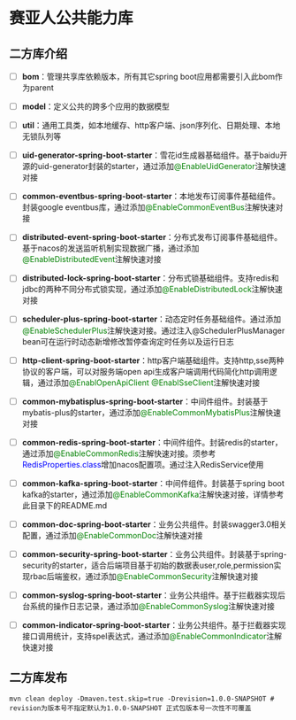 # 赛亚人公共能力库

## 二方库介绍


- [ ] __bom__：管理共享库依赖版本，所有其它spring boot应用都需要引入此bom作为parent
- [ ] __model__：定义公共的跨多个应用的数据模型
- [ ] __util__：通用工具类，如本地缓存、http客户端、json序列化、日期处理、本地无锁队列等

- [ ] __uid-generator-spring-boot-starter__：雪花id生成器基础组件。基于baidu开源的uid-generator封装的starter，通过添加<font color=#008000>@EnableUidGenerator</font>注解快速对接
- [ ] __common-eventbus-spring-boot-starter__：本地发布订阅事件基础组件。封装google eventbus库，通过添加<font color=#008000>@EnableCommonEventBus</font>注解快速对接
- [ ] __distributed-event-spring-boot-starter__：分布式发布订阅事件基础组件。基于nacos的发送监听机制实现数据广播，通过添加<font color=#008000>@EnableDistributedEvent</font>注解快速对接
- [ ] __distributed-lock-spring-boot-starter__：分布式锁基础组件。支持redis和jdbc的两种不同分布式锁实现，通过添加<font color=#008000>@EnableDistributedLock</font>注解快速对接
- [ ] __scheduler-plus-spring-boot-starter__：动态定时任务基础组件。通过添加<font color=#008000>@EnableSchedulerPlus</font>注解快速对接。通过注入@SchedulerPlusManager bean可在运行时动态新增修改暂停查询定时任务以及运行日志
- [ ] __http-client-spring-boot-starter__：http客户端基础组件。支持http,sse两种协议的客户端，可以对服务端open api生成客户端调用代码简化http调用逻辑，通过添加<font color=#008000>@EnablOpenApiClient</font> <font color=#008000>@EnablSseClient</font>注解快速对接

- [ ] __common-mybatisplus-spring-boot-starter__：中间件组件。封装基于mybatis-plus的starter，通过添加<font color=#008000>@EnableCommonMybatisPlus</font>注解快速对接
- [ ] __common-redis-spring-boot-starter__：中间件组件。封装redis的starter，通过添加<font color=#008000>@EnableCommonRedis</font>注解快速对接。须参考<font
  color=Blue>RedisProperties.class</font>增加nacos配置项。通过注入RedisService使用
- [ ] __common-kafka-spring-boot-starter__：中间件组件。封装基于spring boot kafka的starter，通过添加<font color=#008000>@EnableCommonKafka</font>注解快速对接，详情参考此目录下的README.md

- [ ] __common-doc-spring-boot-starter__：业务公共组件。封装swagger3.0相关配置，通过添加<font color=#008000>@EnableCommonDoc</font>注解快速对接
- [ ] __common-security-spring-boot-starter__：业务公共组件。封装基于spring-security的starter，适合后端项目基于初始的数据表user,role,permission实现rbac后端鉴权，通过添加<font color=#008000>@EnableCommonSecurity</font>注解快速对接
- [ ] __common-syslog-spring-boot-starter__：业务公共组件。基于拦截器实现后台系统的操作日志记录，通过添加<font color=#008000>@EnableCommonSyslog</font>注解快速对接
- [ ] __common-indicator-spring-boot-starter__：业务公共组件。基于拦截器实现接口调用统计，支持spel表达式，通过添加<font color=#008000>@EnableCommonIndicator</font>注解快速对接


## 二方库发布
```shell
mvn clean deploy -Dmaven.test.skip=true -Drevision=1.0.0-SNAPSHOT # revision为版本号不指定默认为1.0.0-SNAPSHOT 正式包版本号一次性不可覆盖
```
